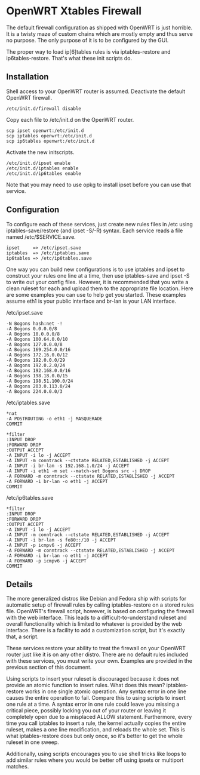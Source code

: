 OpenWRT Xtables Firewall
========================

The default firewall configuration as shipped with OpenWRT is just
horrible.  It is a twisty maze of custom chains which are mostly empty
and thus serve no purpose.  The only purpose of it is to be configured
by the GUI.

The proper way to load ip[6]tables rules is via iptables-restore and
ip6tables-restore.  That's what these init scripts do.

Installation
------------

Shell access to your OpenWRT router is assumed.  Deactivate the
default OpenWRT firewall.

```
/etc/init.d/firewall disable
```

Copy each file to /etc/init.d on the OpenWRT router.

```
scp ipset openwrt:/etc/init.d
scp iptables openwrt:/etc/init.d
scp ip6tables openwrt:/etc/init.d
```

Activate the new initscripts.

```
/etc/init.d/ipset enable
/etc/init.d/iptables enable
/etc/init.d/ip6tables enable
```

Note that you may need to use opkg to install ipset before you can
use that service.

Configuration
-------------

To configure each of these services, just create new rules files in
/etc using iptables-save/restore (and ipset -S/-R) syntax.  Each
service reads a file named /etc/$SERVICE.save.

```
ipset     => /etc/ipset.save
iptables  => /etc/iptables.save
ip6tables => /etc/ip6tables.save
```

One way you can build new configurations is to use iptables and ipset
to construct your rules one line at a time, then use iptables-save and
ipset -S to write out your config files.  However, it is recommended
that you write a clean ruleset for each and upload them to the
appropriate file location.  Here are some examples you can use to help
get you started.  These examples assume eth1 is your public interface
and br-lan is your LAN interface.

/etc/ipset.save
```
-N Bogons hash:net -!
-A Bogons 0.0.0.0/8
-A Bogons 10.0.0.0/8
-A Bogons 100.64.0.0/10
-A Bogons 127.0.0.0/8
-A Bogons 169.254.0.0/16
-A Bogons 172.16.0.0/12
-A Bogons 192.0.0.0/29
-A Bogons 192.0.2.0/24
-A Bogons 192.168.0.0/16
-A Bogons 198.18.0.0/15
-A Bogons 198.51.100.0/24
-A Bogons 203.0.113.0/24
-A Bogons 224.0.0.0/3
```

/etc/iptables.save
```
*nat
-A POSTROUTING -o eth1 -j MASQUERADE
COMMIT

*filter
:INPUT DROP
:FORWARD DROP
:OUTPUT ACCEPT
-A INPUT -i lo -j ACCEPT
-A INPUT -m conntrack --ctstate RELATED,ESTABLISHED -j ACCEPT
-A INPUT -i br-lan -s 192.168.1.0/24 -j ACCEPT
-A INPUT -i eth1 -m set --match-set Bogons src -j DROP
-A FORWARD -m conntrack --ctstate RELATED,ESTABLISHED -j ACCEPT
-A FORWARD -i br-lan -o eth1 -j ACCEPT
COMMIT
```

/etc/ip6tables.save
```
*filter
:INPUT DROP
:FORWARD DROP
:OUTPUT ACCEPT
-A INPUT -i lo -j ACCEPT
-A INPUT -m conntrack --ctstate RELATED,ESTABLISHED -j ACCEPT
-A INPUT -i br-lan -s fe80::/10 -j ACCEPT
-A INPUT -p icmpv6 -j ACCEPT
-A FORWARD -m conntrack --ctstate RELATED,ESTABLISHED -j ACCEPT
-A FORWARD -i br-lan -o eth1 -j ACCEPT
-A FORWARD -p icmpv6 -j ACCEPT
COMMIT
```

Details
-------

The more generalized distros like Debian and Fedora ship with scripts
for automatic setup of firewall rules by calling iptables-restore on a
stored rules file.  OpenWRT's firewall script, however, is based on
configuring the firewall with the web interface.  This leads to a
difficult-to-understand ruleset and overall functionality which is
limited to whatever is provided by the web interface.  There is a
facility to add a customization script, but it's exactly that, a
script.

These services restore your ability to treat the firewall on your
OpenWRT router just like it is on any other distro.  There are no
default rules included with these services, you must write your own.
Examples are provided in the previous section of this document.

Using scripts to insert your ruleset is discouraged because it does
not provide an atomic function to insert rules.  What does this mean?
iptables-restore works in one single atomic operation.  Any syntax
error in one line causes the entire operation to fail.  Compare this
to using scripts to insert one rule at a time.  A syntax error in one
rule could leave you missing a critical piece, possibly locking you
out of your router or leaving it completely open due to a misplaced
ALLOW statement.  Furthermore, every time you call iptables to insert
a rule, the kernel actually copies the entire ruleset, makes a one
line modification, and reloads the whole set.  This is what
iptables-restore does but only once, so it's better to get the whole
ruleset in one sweep.

Additionally, using scripts encourages you to use shell tricks like
loops to add similar rules where you would be better off using ipsets
or multiport matches.
